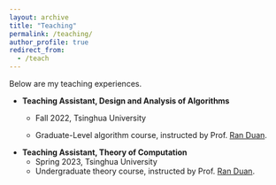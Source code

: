 ```yaml
---
layout: archive
title: "Teaching"
permalink: /teaching/
author_profile: true
redirect_from:
  - /teach
---
```


Below are my teaching experiences.

- **Teaching Assistant, Design and Analysis of Algorithms**
  - Fall 2022, Tsinghua University
    
  - Graduate-Level algorithm course, instructed by Prof. [Ran Duan](https://iiis.tsinghua.edu.cn/duanr/).
- **Teaching Assistant, Theory of Computation**
  - Spring 2023, Tsinghua University
  - Undergraduate theory course, instructed by Prof. [Ran Duan](https://iiis.tsinghua.edu.cn/duanr/).